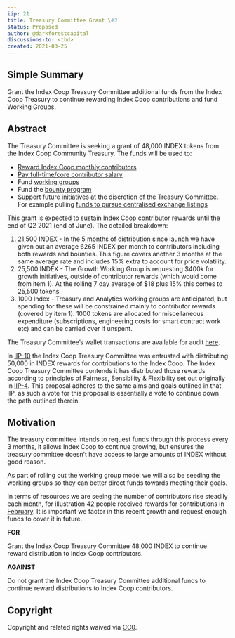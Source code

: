 ```yaml
---
iip: 21
title: Treasury Committee Grant \#3
status: Proposed
author: @darkforestcapital
discussions-to: <tbd>
created: 2021-03-25
---
```


## Simple Summary

Grant the Index Coop Treasury Committee additional funds from the Index Coop Treasury to continue rewarding Index Coop contributions and fund Working Groups.

## Abstract

The Treasury Committee is seeking a grant of 48,000 INDEX tokens from the Index Coop Community Treasury. The funds will be used to:

- [Reward Index Coop monthly contributors](https://gov.indexcoop.com/t/february-rewards-distribution/943)
- [Pay full-time/core contributor salary](https://gov.indexcoop.com/t/full-time-contributor-retention/1021)
- Fund [working groups](https://gov.indexcoop.com/t/laying-the-rails-for-working-groups-wg-v1/975)
- Fund the [bounty program](https://docs.google.com/spreadsheets/d/1gbzCphSD1SGuI6Bghsz492rLXNH0xR5jI4cGSP0-ok4/edit#gid=1998904773)
- Support future initiatives at the discretion of the Treasury Committee. For example pulling [funds to pursue centralised exchange listings](https://gov.indexcoop.com/t/pulling-funds-for-initial-exchange-budget/772)

This grant is expected to sustain Index Coop contributor rewards until the end of Q2 2021 (end of June). The detailed breakdown:

1. 21,500 INDEX - In the 5 months of distribution since launch we have given out an average 6265 INDEX per month to contributors including both rewards and bounties. This figure covers another 3 months at the same average rate and includes 15% extra to account for price volatility.
2. 25,500 INDEX - The Growth Working Group is requesting $400k for growth initiatives, outside of contributor rewards (which would come from item 1). At the rolling 7 day average of $18 plus 15% this comes to 25,500 tokens
3. 1000 Index - Treasury and Analytics working groups are anticipated, but spending for these will be constrained mainly to contributor rewards (covered by item 1). 1000 tokens are allocated for miscellaneous expenditure (subscriptions, engineering costs for smart contract work etc) and can be carried over if unspent.

The Treasury Committee’s wallet transactions are available for audit [here](https://etherscan.io/address/0xe2250424378b6a6dC912f5714cfd308a8D593986).

In [IIP-10](https://gov.indexcoop.com/t/iip-10-treasury-committee-grant-2/373) the Index Coop Treasury Committee was entrusted with distributing 50,000 in INDEX rewards for contributions to the Index Coop. The Index Coop Treasury Committee contends it has distributed those rewards according to principles of Fairness, Sensibility & Flexibility set out originally in [IIP-4](https://gov.indexcoop.com/t/iip-4-create-a-treasury-committee/190).
This proposal adheres to the same aims and goals outlined in that IIP, as such a vote for this proposal is essentially a vote to continue down the path outlined therein.

## Motivation

The treasury committee intends to request funds through this process every 3 months, it allows Index Coop to continue growing, but ensures the treasury committee doesn’t have access to large amounts of INDEX without good reason.

As part of rolling out the working group model we will also be seeding the working groups so they can better direct funds towards meeting their goals.

In terms of resources we are seeing the number of contributors rise steadily each month, for illustration 42 people received rewards for contributions in [February](https://gov.indexcoop.com/t/february-rewards-distribution/943). It is important we factor in this recent growth and request enough funds to cover it in future.

**FOR**

Grant the Index Coop Treasury Committee 48,000 INDEX to continue reward distribution to Index Coop contributors.

**AGAINST**

Do not grant the Index Coop Treasury Committee additional funds to continue reward distributions to Index Coop contributors.

## Copyright

Copyright and related rights waived via [CC0](https://creativecommons.org/publicdomain/zero/1.0/).
